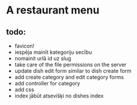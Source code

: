 # A restaurant menu

## todo:
* favicon!
* iespēja mainīt kategoriju secību
* nomainit urlā id uz slug
* take care of the file permissions on the server
* update dish edit form similar to dish create form
* add create category and edit category forms
* add controller for category
* add css
* index jābūt atsevišķi no dishes index

